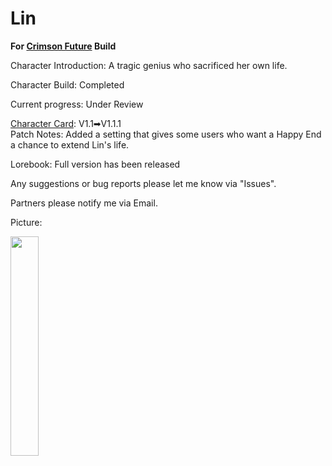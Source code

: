 # Lin
**For [Crimson Future](https://rentry.org/CrimsonFuture) Build**

Character Introduction: A tragic genius who sacrificed her own life.

Character Build: Completed

Current progress: Under Review

[Character Card](https://github.com/GhostXia/Character-Card/blob/main/Crimson%20Future/Lin/Lin-CharacterCard.json): V1.1➡V1.1.1  
Patch Notes: Added a setting that gives some users who want a Happy End a chance to extend Lin's life.

Lorebook: Full version has been released

Any suggestions or bug reports please let me know via "Issues".

Partners please notify me via Email.

Picture:

<img decoding="async" src="https://github.com/GhostXia/Character-Card/assets/33112711/08a18b4f-293d-4a11-b915-d43bd6fb48ff" width="30%">
